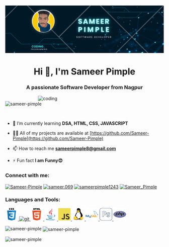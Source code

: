 ![logo](https://github.com/Sameer-Pimple/Sameer-Pimple/blob/main/Banner.gif)
<h1 align="center">Hi 👋, I'm Sameer Pimple</h1>
<h3 align="center">A passionate Software Developer from Nagpur</h3>

<img align="right" alt="coding" width="400" src="https://i.pinimg.com/originals/e8/f4/53/e8f453469a3ec97ecd354df465d73913.gif">

<p align="left"> <img src="https://komarev.com/ghpvc/?username=sameer-pimple&label=Profile%20views&color=0e75b6&style=flat" alt="sameer-pimple" /> </p>

<p align="left"> <a href="https://twitter.com/" target="blank"><img src="https://img.shields.io/twitter/follow/?logo=twitter&style=for-the-badge" alt="" /></a> </p>

- 🌱 I’m currently learning **DSA, HTML, CSS, JAVASCRIPT**

- 👨‍💻 All of my projects are available at [https://github.com/Sameer-Pimple](https://github.com/Sameer-Pimple)

- 📫 How to reach me **sameerpimple8@gmail.com**

- ⚡ Fun fact **I am Funny😍**

<h3 align="left">Connect with me:</h3>
<p align="left">
<a href="https://linkedin.com/in/sameer-pimple" target="blank"><img align="center" src="https://raw.githubusercontent.com/rahuldkjain/github-profile-readme-generator/master/src/images/icons/Social/linked-in-alt.svg" alt="Sameer-Pimple" height="30" width="40" /></a>
<a href="https://instagram.com/sameer.069" target="blank"><img align="center" src="https://raw.githubusercontent.com/rahuldkjain/github-profile-readme-generator/master/src/images/icons/Social/instagram.svg" alt="sameer.069" height="30" width="40" /></a>
<a href="https://www.youtube.com/c/sameerpimple1243" target="blank"><img align="center" src="https://raw.githubusercontent.com/rahuldkjain/github-profile-readme-generator/master/src/images/icons/Social/youtube.svg" alt="sameerpimple1243" height="30" width="40" /></a>
<a href="https://www.leetcode.com/sameer_pimple" target="blank"><img align="center" src="https://raw.githubusercontent.com/rahuldkjain/github-profile-readme-generator/master/src/images/icons/Social/leet-code.svg" alt="Sameer_Pimple" height="30" width="40" /></a>
</p>

<h3 align="left">Languages and Tools:</h3>
<p align="left"> <a href="https://www.w3schools.com/css/" target="_blank" rel="noreferrer"> <img src="https://raw.githubusercontent.com/devicons/devicon/master/icons/css3/css3-original-wordmark.svg" alt="css3" width="40" height="40"/> </a> <a href="https://git-scm.com/" target="_blank" rel="noreferrer"> <img src="https://www.vectorlogo.zone/logos/git-scm/git-scm-icon.svg" alt="git" width="40" height="40"/> </a> <a href="https://www.w3.org/html/" target="_blank" rel="noreferrer"> <img src="https://raw.githubusercontent.com/devicons/devicon/master/icons/html5/html5-original-wordmark.svg" alt="html5" width="40" height="40"/> </a> <a href="https://www.java.com" target="_blank" rel="noreferrer"> <img src="https://raw.githubusercontent.com/devicons/devicon/master/icons/java/java-original.svg" alt="java" width="40" height="40"/> </a> <a href="https://developer.mozilla.org/en-US/docs/Web/JavaScript" target="_blank" rel="noreferrer"> <img src="https://raw.githubusercontent.com/devicons/devicon/master/icons/javascript/javascript-original.svg" alt="javascript" width="40" height="40"/> </a> <a href="https://www.linux.org/" target="_blank" rel="noreferrer"> <img src="https://raw.githubusercontent.com/devicons/devicon/master/icons/linux/linux-original.svg" alt="linux" width="40" height="40"/> </a> <a href="https://www.mysql.com/" target="_blank" rel="noreferrer"> <img src="https://raw.githubusercontent.com/devicons/devicon/master/icons/mysql/mysql-original-wordmark.svg" alt="mysql" width="40" height="40"/> </a> <a href="https://www.photoshop.com/en" target="_blank" rel="noreferrer"> <img src="https://raw.githubusercontent.com/devicons/devicon/master/icons/photoshop/photoshop-line.svg" alt="photoshop" width="40" height="40"/> </a> <a href="https://www.php.net" target="_blank" rel="noreferrer"> <img src="https://raw.githubusercontent.com/devicons/devicon/master/icons/php/php-original.svg" alt="php" width="40" height="40"/> </a> </p>

<p><img align="left" src="https://github-readme-stats.vercel.app/api/top-langs?username=sameer-pimple&show_icons=true&locale=en&layout=compact" alt="sameer-pimple" /></p>

<p>&nbsp;<img align="center" src="https://github-readme-stats.vercel.app/api?username=sameer-pimple&show_icons=true&locale=en" alt="sameer-pimple" /></p>

<p><img align="center" src="https://github-readme-streak-stats.herokuapp.com/?user=sameer-pimple&" alt="sameer-pimple" /></p>
